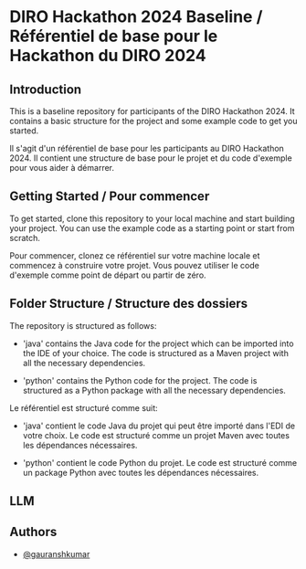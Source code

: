 # DIRO Hackathon 2024 Baseline / Référentiel de base pour le Hackathon du DIRO 2024

## Introduction 
This is a baseline repository for participants of the DIRO Hackathon 2024. It contains a basic structure for the project and some example code to get you started.

Il s'agit d'un référentiel de base pour les participants au DIRO Hackathon 2024. Il contient une structure de base pour le projet et du code d'exemple pour vous aider à démarrer.


## Getting Started / Pour commencer
To get started, clone this repository to your local machine and start building your project. You can use the example code as a starting point or start from scratch.

Pour commencer, clonez ce référentiel sur votre machine locale et commencez à construire votre projet. Vous pouvez utiliser le code d'exemple comme point de départ ou partir de zéro.


## Folder Structure / Structure des dossiers
The repository is structured as follows:
- 'java' contains the Java code for the project which can be imported into the IDE of your choice. The code is structured as a Maven project with all the necessary dependencies.

- 'python' contains the Python code for the project. The code is structured as a Python package with all the necessary dependencies.

Le référentiel est structuré comme suit:
- 'java' contient le code Java du projet qui peut être importé dans l'EDI de votre choix. Le code est structuré comme un projet Maven avec toutes les dépendances nécessaires.

- 'python' contient le code Python du projet. Le code est structuré comme un package Python avec toutes les dépendances nécessaires.


## LLM 
<!-- TODO: Write on how to setup LLM if required -->

## Authors
- [@gauranshkumar](https://github.com/gauranshkumar)